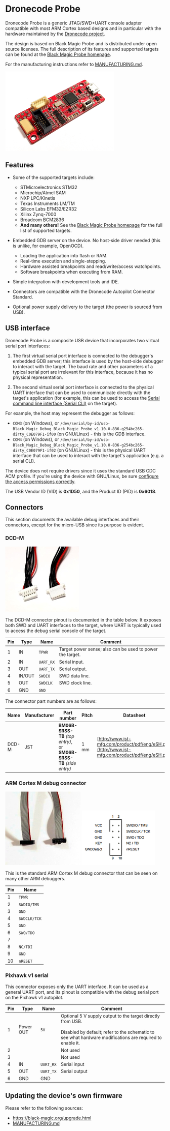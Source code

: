 # Droneсode Probe

Dronecode Probe is a generic JTAG/SWD+UART console adapter compatible with most ARM Cortex based designs and in particular with the hardware maintained by the [Dronecode project](http://dronecode.org/).

The design is based on Black Magic Probe and is distributed under open source licenses. The full description of its features and supported targets can be found at the [Black Magic Probe homepage](https://black-magic.org/).

For the manufacturing instructions refer to [MANUFACTURING.md](MANUFACTURING.md).

<img src="docs/figures/dcp-v2.3.jpg" alt="dcp-v2-a" height="250">

## Features

- Some of the supported targets include:
  - STMicroelectronics STM32
  - Microchip/Atmel SAM
  - NXP LPC/Kinetis
  - Texas Instruments LM/TM
  - Silicon Labs EFM32/EZR32
  - Xilinx Zynq-7000
  - Broadcom BCM2836
  - **And many others!** See the [Black Magic Probe homepage](https://black-magic.org/) for the full list of supported targets.

- Embedded GDB server on the device. No host-side driver needed (this is unlike, for example, OpenOCD).
  - Loading the application into flash or RAM.
  - Real-time execution and single-stepping.
  - Hardware assisted breakpoints and read/write/access watchpoints.
  - Software breakpoints when executing from RAM.

- Simple integration with development tools and IDE.
- Connectors are compatible with the Dronecode Autopilot Connector Standard.
- Optional power supply delivery to the target (the power is sourced from USB).

## USB interface

Dronecode Probe is a composite USB device that incorporates two virtual serial port interfaces:

1. The first virtual serial port interface is connected to the debugger's embedded GDB server; this interface is used by the host-side debugger to interact with the target. The baud rate and other parameters of a typical serial port are irrelevant for this interface, because it has no physical representation.

2. The second virtual serial port interface is connected to the physical UART interface that can be used to communicate directly with the target's application (for example, this can be used to access the [Serial command line interface (Serial CLI)](https://wiki.zubax.com/public/serial-cli) on the target).

For example, the host may represent the debugger as follows:

- `COM3` (on Windows), or `/dev/serial/by-id/usb-Black_Magic_Debug_Black_Magic_Probe_v1.10.0-836-g254bc265-dirty_C0E079F1-if00` (on GNU/Linux) - this is the GDB interface.
- `COM4` (on Windows), or `/dev/serial/by-id/usb-Black_Magic_Debug_Black_Magic_Probe_v1.10.0-836-g254bc265-dirty_C0E079F1-if02` (on GNU/Linux) - this is the physical UART interface that can be used to interact with the target's application (e.g. a serial CLI).

The device does not require drivers since it uses the standard USB CDC ACM profile. If you're using the device with GNU/Linux, be sure [configure the access permissions correctly](https://wiki.zubax.com/en/public/USB/Using-USB-devices-with-GNULinux).

The USB Vendor ID (VID) is **0x1D50**, and the Product ID (PID) is **0x6018**.

## Connectors

This section documents the available debug interfaces and their connectors, except for the micro-USB since its purpose is evident.

### DCD-M

![DCD-M debug cable (JST SM06B-SRSS-TB)](docs/figures/DCD-M_debug_cable_JST_SM06B-SRSS-TB.jpg)

The DCD-M connector pinout is documented in the table below. It exposes both SWD and UART interfaces to the target, where UART is typically used to access the debug serial console of the target.

| Pin     | Type     | Name     | Comment           |
| ------- | -------- | -------- | ----------------- |
| 1       | IN       | `TPWR`   | Target power sense; also can be used to power the target. |
| 2       | IN       | `UART_RX`| Serial input.     |
| 3       | OUT      | `UART_TX`| Serial output.    |
| 4       | IN/OUT   | `SWDIO`  | SWD data line.    |
| 5       | OUT      | `SWDCLK` | SWD clock line.   |
| 6       | GND      | `GND`    |                   |

The connector part numbers are as follows:

| Name      | Manufacturer  | Part number                                                           | Pitch | Datasheet     |
| --------- | ------------- | --------------------------------------------------------------------- | ------| ------------- |
| DCD-M     | JST           | **BM06B-SRSS-TB** *(top entry)*, or **SM06B-SRSS-TB** *(side entry)*  | 1 mm  | [http://www.jst-mfg.com/product/pdf/eng/eSH.pdf](http://www.jst-mfg.com/product/pdf/eng/eSH.pdf) |

### ARM Cortex M debug connector

![ARM Cortex M debug cable - 2x5 pins, pitch 1.27 mm](docs/figures/ARM_Cortex_M_debug_cable.jpg)
![ARM Cortex M debug connector - 2x5 pins, pitch 1.27 mm](docs/figures/Cortex_debug_connector.png)

This is the standard ARM Cortex M debug connector that can be seen on many other ARM debuggers.

| Pin | Name            |
| --- | --------------- |
| 1   | `TPWR`          |
| 2   | `SWDIO/TMS`     |
| 3   | `GND`           |
| 4   | `SWDCLK/TCK`    |
| 5   | `GND`           |
| 6   | `SWO/TDO`       |
| 7   |                 |
| 8   | `NC/TDI`        |
| 9   | `GND`           |
| 10  | `nRESET`        |

### Pixhawk v1 serial

This connector exposes only the UART interface. It can be used as a general UART port, and its pinout is compatible with the debug serial port on the Pixhawk v1 autopilot.

| Pin | Type        | Name      | Comment   |
| --- | ----------- | --------- | --------- |
| 1   | Power OUT   | `5V`      | Optional 5 V supply output to the target directly from USB.<br><br>Disabled by default; refer to the schematic to see what hardware modifications are required to enable it. |
| 2   |             |           | Not used          |
| 3   |             |           | Not used          |
| 4   | IN          | `UART_RX` | Serial input      |
| 5   | OUT         | `UART_TX` | Serial output     |
| 6   | GND         | GND       |                   |

## Updating the device's own firmware

Please refer to the following sources:

- <https://black-magic.org/upgrade.html>
- [MANUFACTURING.md](MANUFACTURING.md)
